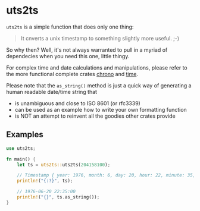 # uts2ts

`uts2ts` is a simple function that does only one thing:

> It cnverts a unix timestamp to something slightly more useful. ;-)

So why then? Well, it's not always warranted to pull in a myriad of dependecies when you need this one, little thingy.

For complex time and date calculations and manipulations, please refer to the more functional complete crates [chrono] and [time].

Please note that the `as_string()` method is just a quick way of generating a human readable date/time string that

- is unambiguous and close to ISO 8601 (or rfc3339)
- can be used as an example how to write your own formatting function
- is NOT an attempt to reinvent all the goodies other crates provide

## Examples

```rust
use uts2ts;

fn main() {
    let ts = uts2ts::uts2ts(204158100);

    // Timestamp { year: 1976, month: 6, day: 20, hour: 22, minute: 35, second: 0, weekday: 0 }
    println!("{:?}", ts);

    // 1976-06-20 22:35:00
    println!("{}", ts.as_string());
}
```

[chrono]: https://crates.io/crates/chrono
[time]: https://crates.io/crates/time
